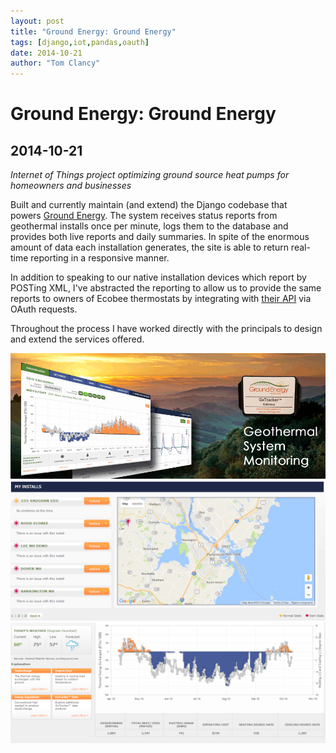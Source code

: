 ```yaml
---
layout: post
title: "Ground Energy: Ground Energy"
tags: [django,iot,pandas,oauth]
date: 2014-10-21
author: "Tom Clancy"
---
```


# Ground Energy: Ground Energy

## 2014-10-21

_Internet of Things project optimizing ground source heat pumps for homeowners and businesses_

<p>Built and currently maintain (and extend) the Django codebase that powers&nbsp;<a href="http://groundenergysupport.com/">Ground Energy</a>. The system receives status reports from geothermal installs once per minute, logs them to the database and provides both live reports and daily summaries. In spite of the enormous amount of data each installation generates, the site is able to return real-time reporting in a responsive manner.</p>
<p>In addition to speaking to our native installation devices which report by POSTing XML, I've abstracted the reporting to allow us to provide the same reports to owners of Ecobee thermostats by integrating with&nbsp;<a href="http://www.ecobee.com/solutions/api/">their API</a>&nbsp;via OAuth requests.</p>
<p>Throughout the process I have worked directly with the principals to design and extend the services offered.</p><img src="/assets/portfolio/home_xBkDKn8.png" alt="Homepage " />
<img src="/assets/portfolio/installs.png" alt="Install Listing " />
<img src="/assets/portfolio/dashboard_ZSa1sau.png" alt="Dashboard " />


